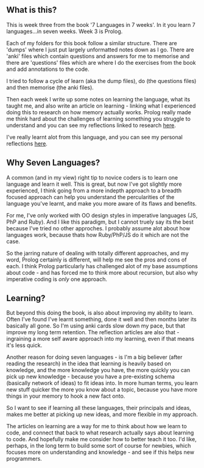 ## What is this?

This is week three from the book '7 Languages in 7 weeks'. In it you learn 7 languages...in seven weeks.
Week 3 is Prolog.

Each of my folders for this book follow a similar structure. There are 'dumps' where I just put largely unformatted notes down as I go. There are 'anki' files which contain questions and answers for me to memorise and there are 'questions' files which are where I do the exercises from the book and add annotations to the code.

I tried to follow a cycle of learn (aka the dump files), do (the questions files) and then memorise (the anki files).

Then each week I write up some notes on learning the language, what its taught me, and also write an article on learning - linking what I experienced doing this to research on how memory actually works. Prolog really made me think hard about the challenges of learning something you struggle to understand and you can see my reflections linked to research [here](learning-theory-do-before-know.md).

I've really learnt alot from this language, and you can see my personal reflections [here](learning-from-prolog.md).

## Why Seven Languages?

A common (and in my view) right tip to novice coders is to learn one language and learn it well. This is great, but now I've got slightly more experienced, I think going from a more indepth approach to a breadth focused approach can help you understand the percularities of the language you've learnt, and make you more aware of its flaws and benefits.

For me, I've only worked with OO design styles in imperative languages (JS, PhP and Ruby). And I like this paradigm, but I cannot truely say its the best because I've tried no other approches. I probably assume alot about how languages work, because thats how Ruby/PhP/JS do it which are not the case.

So the jarring nature of dealing with totally different approaches, and my word, Prolog certainly is different, will help me see the pros and cons of each. I think Prolog particularly has challenged alot of my base assumptions about code - and has forced me to think more about recursion, but also why imperative coding is *only* one approach. 

## Learning?

But beyond this doing the book, is also about improving my ability to learn. Often I've found I've learnt something, done it well and then months later its basically all gone. So I'm using anki cards slow down my pace, but that improve my long term retention. The reflection articles are also that - ingraining a more self aware approach into my learning, even if that means it's less quick.

Another reason for doing seven languages - is I'm a big believer (after reading the research) in the idea that learning is heavily based on knowledge, and the more knowledge you have, the more quickly you can pick up new knowledge - because you have a pre-existing schema (basically network of ideas) to fit ideas into. In more human terms, you learn new stuff quicker the more you know about a topic, because you have more things in your memory to hook a new fact onto.

So I want to see if learning all these languages, their principals and ideas, makes me better at picking up new ideas, and more flexible in my approach.

The articles on learning are a way for me to think about how we learn to code, and connect that back to what research actually says about learning to code. And hopefully make me consider how to better teach it too. I'd like, perhaps, in the long term to build some sort of course for newbies, which focuses more on understanding and knowledge - and see if this helps new programmers.
